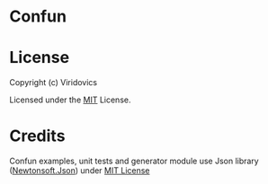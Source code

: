 # Confun

# License
Copyright (c) Viridovics

Licensed under the [MIT](LICENSE) License.

# Credits
Confun examples, unit tests and generator module use Json library ([Newtonsoft.Json](https://github.com/JamesNK/Newtonsoft.Json)) under [MIT License](https://github.com/JamesNK/Newtonsoft.Json/blob/master/LICENSE.md)
